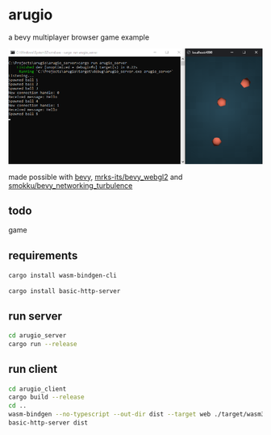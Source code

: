 # arugio
a bevy multiplayer browser game example

![client screenshot](screen.png)

made possible with 
[bevy](https://github.com/bevyengine/bevy), 
[mrks-its/bevy_webgl2](https://github.com/mrk-its/bevy_webgl2)
 and 
[smokku/bevy_networking_turbulence](https://github.com/smokku/bevy_networking_turbulence)

## todo
game

## requirements
`cargo install wasm-bindgen-cli`

`cargo install basic-http-server`

## run server
```bash
cd arugio_server
cargo run --release
```

## run client
```bash
cd arugio_client
cargo build --release
cd ..
wasm-bindgen --no-typescript --out-dir dist --target web ./target/wasm32-unknown-unknown/release/arugio_client.wasm
basic-http-server dist
```
